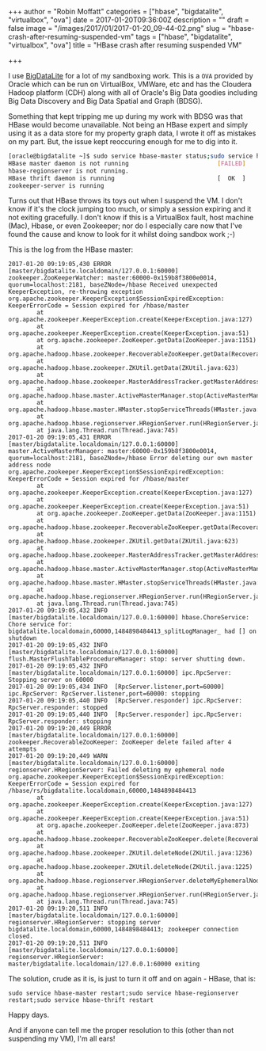 +++
author = "Robin Moffatt"
categories = ["hbase", "bigdatalite", "virtualbox", "ova"]
date = 2017-01-20T09:36:00Z
description = ""
draft = false
image = "/images/2017/01/2017-01-20_09-44-02.png"
slug = "hbase-crash-after-resuming-suspended-vm"
tags = ["hbase", "bigdatalite", "virtualbox", "ova"]
title = "HBase crash after resuming suspended VM"

+++

I use [BigDataLite](http://www.oracle.com/technetwork/database/bigdata-appliance/oracle-bigdatalite-2104726.html) for a lot of my sandboxing work. This is a `OVA` provided by Oracle which can be run on VirtualBox, VMWare, etc and has the Cloudera Hadoop platform (CDH) along with all of Oracle's Big Data goodies including Big Data Discovery and Big Data Spatial and Graph (BDSG). 

Something that kept tripping me up during my work with BDSG was that HBase would become unavailable. Not being an HBase expert and simply using it as a data store for my property graph data, I wrote it off as mistakes on my part. But, the issue kept reoccuring enough for me to dig into it. 

```bash
[oracle@bigdatalite ~]$ sudo service hbase-master status;sudo service hbase-regionserver status;sudo service hbase-thrift status;sudo service zookeeper-server status
HBase master daemon is not running                         [FAILED]
hbase-regionserver is not running.
HBase thrift daemon is running                             [  OK  ]
zookeeper-server is running
```

Turns out that HBase throws its toys out when I suspend the VM. I don't know if it's the clock jumping too much, or simply a session expiring and it not exiting gracefully. I don't know if this is a VirtualBox fault, host machine (Mac), Hbase, or even Zookeeper; nor do I especially care now that I've found the cause and know to look for it whilst doing sandbox work ;-)

This is the log from the HBase master: 

```
2017-01-20 09:19:05,430 ERROR [master/bigdatalite.localdomain/127.0.0.1:60000] zookeeper.ZooKeeperWatcher: master:60000-0x159b8f3800e0014, quorum=localhost:2181, baseZNode=/hbase Received unexpected KeeperException, re-throwing exception
org.apache.zookeeper.KeeperException$SessionExpiredException: KeeperErrorCode = Session expired for /hbase/master
        at org.apache.zookeeper.KeeperException.create(KeeperException.java:127)
        at org.apache.zookeeper.KeeperException.create(KeeperException.java:51)
        at org.apache.zookeeper.ZooKeeper.getData(ZooKeeper.java:1151)
        at org.apache.hadoop.hbase.zookeeper.RecoverableZooKeeper.getData(RecoverableZooKeeper.java:359)
        at org.apache.hadoop.hbase.zookeeper.ZKUtil.getData(ZKUtil.java:623)
        at org.apache.hadoop.hbase.zookeeper.MasterAddressTracker.getMasterAddress(MasterAddressTracker.java:148)
        at org.apache.hadoop.hbase.master.ActiveMasterManager.stop(ActiveMasterManager.java:267)
        at org.apache.hadoop.hbase.master.HMaster.stopServiceThreads(HMaster.java:1150)
        at org.apache.hadoop.hbase.regionserver.HRegionServer.run(HRegionServer.java:1092)
        at java.lang.Thread.run(Thread.java:745)
2017-01-20 09:19:05,431 ERROR [master/bigdatalite.localdomain/127.0.0.1:60000] master.ActiveMasterManager: master:60000-0x159b8f3800e0014, quorum=localhost:2181, baseZNode=/hbase Error deleting our own master address node
org.apache.zookeeper.KeeperException$SessionExpiredException: KeeperErrorCode = Session expired for /hbase/master
        at org.apache.zookeeper.KeeperException.create(KeeperException.java:127)
        at org.apache.zookeeper.KeeperException.create(KeeperException.java:51)
        at org.apache.zookeeper.ZooKeeper.getData(ZooKeeper.java:1151)
        at org.apache.hadoop.hbase.zookeeper.RecoverableZooKeeper.getData(RecoverableZooKeeper.java:359)
        at org.apache.hadoop.hbase.zookeeper.ZKUtil.getData(ZKUtil.java:623)
        at org.apache.hadoop.hbase.zookeeper.MasterAddressTracker.getMasterAddress(MasterAddressTracker.java:148)
        at org.apache.hadoop.hbase.master.ActiveMasterManager.stop(ActiveMasterManager.java:267)
        at org.apache.hadoop.hbase.master.HMaster.stopServiceThreads(HMaster.java:1150)
        at org.apache.hadoop.hbase.regionserver.HRegionServer.run(HRegionServer.java:1092)
        at java.lang.Thread.run(Thread.java:745)
2017-01-20 09:19:05,432 INFO  [master/bigdatalite.localdomain/127.0.0.1:60000] hbase.ChoreService: Chore service for: bigdatalite.localdomain,60000,1484898484413_splitLogManager_ had [] on shutdown
2017-01-20 09:19:05,432 INFO  [master/bigdatalite.localdomain/127.0.0.1:60000] flush.MasterFlushTableProcedureManager: stop: server shutting down.
2017-01-20 09:19:05,432 INFO  [master/bigdatalite.localdomain/127.0.0.1:60000] ipc.RpcServer: Stopping server on 60000
2017-01-20 09:19:05,434 INFO  [RpcServer.listener,port=60000] ipc.RpcServer: RpcServer.listener,port=60000: stopping
2017-01-20 09:19:05,440 INFO  [RpcServer.responder] ipc.RpcServer: RpcServer.responder: stopped
2017-01-20 09:19:05,440 INFO  [RpcServer.responder] ipc.RpcServer: RpcServer.responder: stopping
2017-01-20 09:19:20,449 ERROR [master/bigdatalite.localdomain/127.0.0.1:60000] zookeeper.RecoverableZooKeeper: ZooKeeper delete failed after 4 attempts
2017-01-20 09:19:20,449 WARN  [master/bigdatalite.localdomain/127.0.0.1:60000] regionserver.HRegionServer: Failed deleting my ephemeral node
org.apache.zookeeper.KeeperException$SessionExpiredException: KeeperErrorCode = Session expired for /hbase/rs/bigdatalite.localdomain,60000,1484898484413
        at org.apache.zookeeper.KeeperException.create(KeeperException.java:127)
        at org.apache.zookeeper.KeeperException.create(KeeperException.java:51)
        at org.apache.zookeeper.ZooKeeper.delete(ZooKeeper.java:873)
        at org.apache.hadoop.hbase.zookeeper.RecoverableZooKeeper.delete(RecoverableZooKeeper.java:178)
        at org.apache.hadoop.hbase.zookeeper.ZKUtil.deleteNode(ZKUtil.java:1236)
        at org.apache.hadoop.hbase.zookeeper.ZKUtil.deleteNode(ZKUtil.java:1225)
        at org.apache.hadoop.hbase.regionserver.HRegionServer.deleteMyEphemeralNode(HRegionServer.java:1431)
        at org.apache.hadoop.hbase.regionserver.HRegionServer.run(HRegionServer.java:1100)
        at java.lang.Thread.run(Thread.java:745)
2017-01-20 09:19:20,511 INFO  [master/bigdatalite.localdomain/127.0.0.1:60000] regionserver.HRegionServer: stopping server bigdatalite.localdomain,60000,1484898484413; zookeeper connection closed.
2017-01-20 09:19:20,511 INFO  [master/bigdatalite.localdomain/127.0.0.1:60000] regionserver.HRegionServer: master/bigdatalite.localdomain/127.0.0.1:60000 exiting
```

The solution, crude as it is, is just to turn it off and on again - HBase, that is: 

    sudo service hbase-master restart;sudo service hbase-regionserver restart;sudo service hbase-thrift restart

Happy days. 

And if anyone can tell me the proper resolution to this (other than not suspending my VM), I'm all ears!